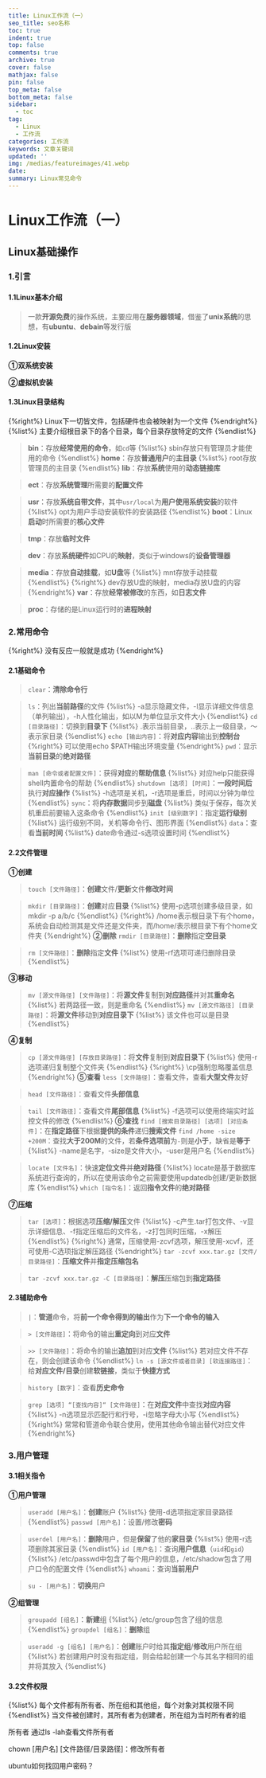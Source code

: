 ```yaml
---
title: Linux工作流（一）
seo_title: seo名称
toc: true
indent: true
top: false
comments: true
archive: true
cover: false
mathjax: false
pin: false
top_meta: false
bottom_meta: false
sidebar:
  - toc
tag:
  - Linux
  - 工作流
categories: 工作流
keywords: 文章关键词
updated: ''
img: /medias/featureimages/41.webp
date:
summary: Linux常见命令
---
```

# Linux工作流（一）
## Linux基础操作
### 1.引言
#### 1.1Linux基本介绍
>一款**开源免费**的操作系统，主要应用在**服务器领域**，借鉴了**unix系统**的思想，有**ubuntu**、**debain**等发行版

#### 1.2Linux安装
**①双系统安装**

**②虚拟机安装**

#### 1.3Linux目录结构
{%right%}
Linux下一切皆文件，包括硬件也会被映射为一个文件
{%endright%}
{%list%}
主要介绍根目录下的各个目录，每个目录存放特定的文件
{%endlist%}
>**bin**：存放**经常使用的命令**，如`cd`等
{%list%}
sbin存放只有管理员才能使用的命令
{%endlist%}
>**home**：存放**普通用户**的**主目录**
{%list%}
root存放管理员的主目录
{%endlist%}
>**lib**：存放**系统**使用的**动态链接库**

>**ect**：存放**系统管理**所需要的**配置文件**

>**usr**：存放**系统自带文件**，其中`usr/local`为**用户使用系统安装**的软件
{%list%}
opt为用户手动安装软件的安装路径
{%endlist%}
>**boot**：Linux**启动**时所需要的**核心文件**

>**tmp**：存放**临时文件**

>**dev**：存放**系统硬件**如CPU的**映射**，类似于windows的**设备管理器**

>**media**：存放**自动挂载**，如**U盘**等
{%list%}
mnt存放手动挂载
{%endlist%}
{%right%}
dev存放U盘的映射，media存放U盘的内容
{%endright%}
>**var**：存放**经常被修改**的东西，如**日志文件**

>**proc**：存储的是Linux运行时的**进程映射**
### 2.常用命令
{%right%}
没有反应一般就是成功
{%endright%}
#### 2.1基础命令
>`clear`：**清除命令行**

>`ls`：列出**当前路径**的文件
{%list%}
-a显示隐藏文件，-l显示详细文件信息（单列输出），-h人性化输出，如以M为单位显示文件大小
{%endlist%}
>`cd [目录路径]`：切换到**目录下**
{%list%}
.表示当前目录，..表示上一级目录，～表示家目录
{%endlist%}
>`echo [输出内容]`：将**对应内容**输出到**控制台**
{%right%}
可以使用echo $PATH输出环境变量
{%endright%}
>`pwd`：显示**当前目录**的**绝对路径**

>`man [命令或者配置文件]`：获得**对应**的**帮助信息**
{%list%}
对应help只能获得shell内置命令的帮助
{%endlist%}
>`shutdown [选项] [时间]`：**一段时间后**执行**对应操作**
{%list%}
-h选项是关机，-r选项是重启，时间以分钟为单位
{%endlist%}
>`sync`：将**内存数据**同步到**磁盘**
{%list%}
类似于保存，每次关机重启前要输入这条命令
{%endlist%}
>`init [级别数字]`：指定**运行级别**
{%list%}
运行级别不同，关机等命令行、图形界面
{%endlist%}
>`data`：查看**当前时间**
{%list%}
date命令通过-s选项设置时间
{%endlist%}
#### 2.2文件管理
**①创建**
>`touch [文件路径]`：**创建**文件/**更新**文件**修改时间**

>`mkdir [目录路径]`：**创建**对应**目录**
{%list%}
使用-p选项创建多级目录，如mkdir -p a/b/c
{%endlist%}
{%right%}
/home表示根目录下有个home，系统会自动检测其是文件还是文件夹，而/home/表示根目录下有个home文件夹
{%endright%}
**②删除**
>`rmdir [目录路径]`：**删除**指定**空目录**

>`rm [文件路径]`：**删除**指定**文件**
{%list%}
使用-rf选项可递归删除目录
{%endlist%}

**③移动**
>`mv [源文件路径] [文件路径]`：将**源文件**复制到**对应路径**并对其**重命名**
{%list%}
若两路径一致，则是重命名
{%endlist%}
>`mv [源文件路径] [目录路径]`：将**源文件**移动到**对应目录下**
{%list%}
该文件也可以是目录
{%endlist%}

**④复制**
>`cp [源文件路径] [存放目录路径]`：将**文件**复制到**对应目录下**
{%list%}
使用-r选项递归复制整个文件夹
{%endlist%}
{%right%}
\cp强制忽略覆盖信息
{%endright%}
**⑤查看**
>`less [文件路径]`：查看文件，查看**大型文件**友好

>`head [文件路径]`：查看文件**头部信息**

>`tail [文件路径]`：查看文件**尾部信息**
{%list%}
-f选项可以使用终端实时监控文件的修改
{%endlist%}
**⑥查找**
>`find [搜索目录路径] [选项] [对应条件]`：在**指定路径**下根据**提供的条件**递归**搜索文件**
>`find /home -size +200M`：查找**大于200M**的文件，若**条件选项前**为`-`则是**小于**，缺省是**等于**
{%list%}
-name是名字，-size是文件大小，-user是用户名
{%endlist%}

>`locate [文件名]`：快速**定位文件**并**绝对路径**
{%list%}
locate是基于数据库系统进行查询的，所以在使用该命令之前需要使用updatedb创建/更新数据库
{%endlist%}
>`which [指令名]`：返回**指令文件**的**绝对路径**

**⑦压缩**
>`tar [选项]`：根据选项**压缩/解压**文件
{%list%}
-c产生.tar打包文件、-v显示详细信息、-f指定压缩后的文件名，-z打包同时压缩，-x解压
{%endlist%}
{%right%}
通常，压缩使用-zcvf选项，解压使用-xcvf，还可使用-C选项指定解压路径
{%endright%}
>`tar -zcvf xxx.tar.gz [文件/目录路径]`：**压缩文件**并**指定压缩包名**

>`tar -zcvf xxx.tar.gz -C [目录路径]`：**解压**压缩包到**指定路径**
#### 2.3辅助命令
>`|`：**管道**命令，将**前一个命令得到的输出**作为**下一个命令的输入**

>`> [文件路径]`：将命令的输出**重定向**到对应**文件**

>`>> [文件路径]`：将命令的输出**追加**到对应**文件**
{%list%}
若对应文件不存在，则会创建该命令
{%endlist%}
>`ln -s [源文件或者目录] [软连接路径]`：给**对应文件/目录**创建**软链接**，类似于**快捷方式**

>`history [数字]`：查看**历史命令**

>`grep [选项] “[查找内容]“ [文件路径]`：在**对应文件**中查找**对应内容**
{%list%}
-n选项显示匹配行和行号，-i忽略字母大小写
{%endlist%}
{%right%}
常常和管道命令联合使用，使用其他命令输出替代对应文件
{%endright%}
### 3.用户管理
#### 3.1相关指令
**①用户管理**
>`useradd [用户名]`：**创建**账户
{%list%}
使用-d选项指定家目录路径
{%endlist%}
>`passwd [用户名]`：设置/修改**密码**

>`userdel [用户名]`：**删除**用户，但是**保留**了他的**家目录**
{%list%}
使用-r选项删除其家目录
{%endlist%}
>`id [用户名]`：查询**用户信息**（`uid`和`gid`）
{%list%}
/etc/passwd中包含了每个用户的信息，/etc/shadow包含了用户口令的配置文件
{%endlist%}
>`whoami`：查询**当前用户**

>`su - [用户名]`：**切换**用户

**②组管理**
>`groupadd [组名]`：**新建**组
{%list%}
/etc/group包含了组的信息
{%endlist%}
>`groupdel [组名]`：**删除**组

>`useradd -g [组名] [用户名]`：**创建**账户时给其**指定组**/**修改**用户所在组
{%list%}
若创建用户时没有指定组，则会给起创建一个与其名字相同的组并将其放入
{%endlist%}
#### 3.2文件权限
{%list%}
每个文件都有所有者、所在组和其他组，每个对象对其权限不同
{%endlist%}
当文件被创建时，其所有者为创建者，所在组为当时所有者的组

所有者
通过ls -lah查看文件所有者

chown [用户名] [文件路径/目录路径]：修改所有者


ubuntu如何找回用户密码？

